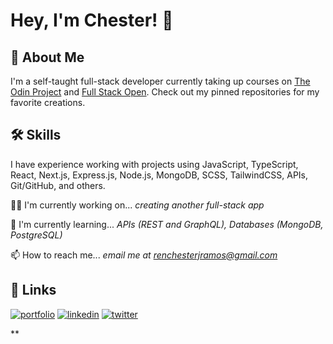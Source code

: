 <!--
**renchester/renchester** is a ✨ _special_ ✨ repository because its `README.md` (this file) appears on your GitHub profile.

Here are some ideas to get you started:

- 🔭 I’m currently working on ...
- 🌱 I’m currently learning ...
- 👯 I’m looking to collaborate on ...
- 🤔 I’m looking for help with ...
- 💬 Ask me about ...
- 📫 How to reach me: ...
- 😄 Pronouns: ...
- ⚡ Fun fact: ...
-->
# Hey, I'm Chester! 👋

## 🚀 About Me
I'm a self-taught full-stack developer currently taking up courses on [The Odin Project](https://theodinproject.com/) and [Full Stack Open](https://fullstackopen.com/en/). Check out my pinned repositories for my favorite creations.

## 🛠 Skills
I have experience working with projects using JavaScript, TypeScript, React, Next.js, Express.js, Node.js, MongoDB, SCSS, TailwindCSS, APIs, Git/GitHub, and others.

👩‍💻 I'm currently working on... *creating another full-stack app*

🧠 I'm currently learning... *APIs (REST and GraphQL), Databases (MongoDB, PostgreSQL)*

📫 How to reach me... *email me at renchesterjramos@gmail.com*

## 🔗 Links
[![portfolio](https://img.shields.io/badge/my_portfolio-000?style=for-the-badge&logo=ko-fi&logoColor=white)](https://renchester.vercel.app/)
[![linkedin](https://img.shields.io/badge/linkedin-0A66C2?style=for-the-badge&logo=linkedin&logoColor=white)](https://www.linkedin.com/in/renchesterramos/)
[![twitter](https://img.shields.io/badge/twitter-1DA1F2?style=for-the-badge&logo=twitter&logoColor=white)](https://twitter.com/_renchester)

**
